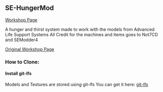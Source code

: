 ## SE-HungerMod
[Workshop Page](http://steamcommunity.com/sharedfiles/filedetails/?id=591816613)

A hunger and thirst system made to work with the models from Advanced Life Support Systems
All Credit for the machines and items goes to Not7CD and SEModder4 

[Original Workshop Page](http://steamcommunity.com/sharedfiles/filedetails/?id=591816613)

### How to Clone:

#### Install git-lfs
Models and Textures are stored using git-lfs
You can get it here: [git-lfs](https://git-lfs.github.com/)


